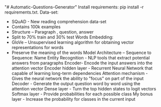 "# Automatic-Questions-Generator" 
Install requirements:
  pip install -r requirements.txt.
Data-set:
  - SQuAD - New reading comprehension data-set
  - Contains 100k examples
  - Structure – Paragraph , question, answer
  - Split to 70% train and 30% test
Words Embedding:
  - GloVe – Unsupervised learning algorithm for obtaining vector representations for words
  - Preserve the meaning of the words
Model Architecture – Sequence to Sequence:
  Name Entity Recognition - NLP tools that extract potential answers from paragraphs
  Encoder- Encode the input answers into the attention vector
  Encoder hidden layer - Recurrent Neural Network that capable of learning long-term dependencies
  Attention mechanism - Gives the neural network the ability to "focus" on part of the input
  Decoder - Generate the output question word by word using the attention vector
  Dense layer - Turn the top hidden states to logit vectors
  Softmax layer - Provide probabilities for each possible class
  My bonus layer - Increase the probability for classes in the current input

